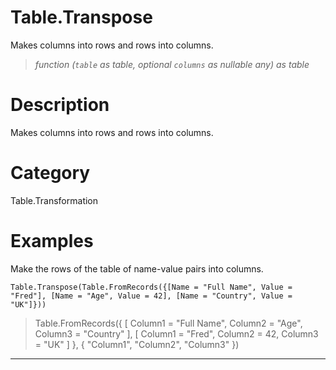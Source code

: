 ﻿# Table.Transpose
Makes columns into rows and rows into columns.
> _function (<code>table</code> as table, optional <code>columns</code> as nullable any) as table_
# Description 
Makes columns into rows and rows into columns.

# Category 
Table.Transformation
# Examples 
Make the rows of the table of name-value pairs into columns.
```
Table.Transpose(Table.FromRecords({[Name = "Full Name", Value = "Fred"], [Name = "Age", Value = 42], [Name = "Country", Value = "UK"]}))
```
> Table.FromRecords({ [
        Column1 = "Full Name",
        Column2 = "Age",
        Column3 = "Country"
    ], [
        Column1 = "Fred",
        Column2 = 42,
        Column3 = "UK"
    ]
}, {
    "Column1",
    "Column2",
    "Column3"
})
***

